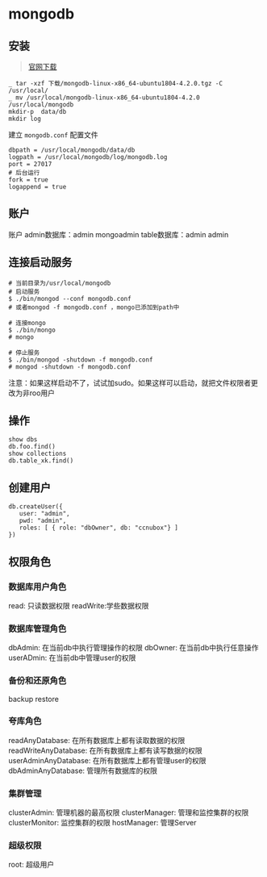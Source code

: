 # mongodb
## 安装
>    [官网下载](https://www.mongodb.com/download-center/community?jmp=docs)

```shell
_ tar -xzf 下载/mongodb-linux-x86_64-ubuntu1804-4.2.0.tgz -C /usr/local/
_ mv /usr/local/mongodb-linux-x86_64-ubuntu1804-4.2.0 /usr/local/mongodb
mkdir-p  data/db
mkdir log
```
建立 `mongodb.conf` 配置文件
```shell
dbpath = /usr/local/mongodb/data/db
logpath = /usr/local/mongodb/log/mongodb.log
port = 27017
# 后台运行
fork = true
logappend = true
```

## 账户
账户
admin数据库：admin mongoadmin
table数据库：admin admin

## 连接启动服务
```shell
# 当前目录为/usr/local/mongodb
# 启动服务
$ ./bin/mongod --conf mongodb.conf 
# 或者mongod -f mongodb.conf ，mongo已添加到path中

# 连接mongo
$ ./bin/mongo
# mongo

# 停止服务
$ ./bin/mongod -shutdown -f mongodb.conf
# mongod -shutdown -f mongodb.conf
```
注意：如果这样启动不了，试试加sudo。如果这样可以启动，就把文件权限者更改为非roo用户

## 操作
```shell
show dbs
db.foo.find()
show collections
db.table_xk.find()
```

## 创建用户
```shell
db.createUser({
   user: "admin",
   pwd: "admin",
   roles: [ { role: "dbOwner", db: "ccnubox"} ]
})
```

## 权限角色
### 数据库用户角色
read: 只读数据权限
readWrite:学些数据权限

### 数据库管理角色
dbAdmin: 在当前db中执行管理操作的权限
dbOwner: 在当前db中执行任意操作
userADmin: 在当前db中管理user的权限

### 备份和还原角色
backup
restore

### 夸库角色
readAnyDatabase: 在所有数据库上都有读取数据的权限
readWriteAnyDatabase: 在所有数据库上都有读写数据的权限
userAdminAnyDatabase: 在所有数据库上都有管理user的权限
dbAdminAnyDatabase: 管理所有数据库的权限

### 集群管理
clusterAdmin: 管理机器的最高权限
clusterManager: 管理和监控集群的权限
clusterMonitor: 监控集群的权限
hostManager: 管理Server

### 超级权限
root: 超级用户